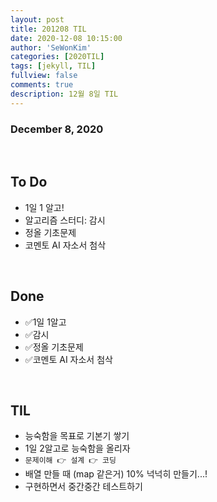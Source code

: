 ```yaml
---
layout: post
title: 201208 TIL
date: 2020-12-08 10:15:00
author: 'SeWonKim'
categories: [2020TIL]
tags: [jekyll, TIL]
fullview: false
comments: true
description: 12월 8일 TIL
---
```


### December 8, 2020

&nbsp;

## To Do

- 1일 1 알고!
- 알고리즘 스터디: 감시
- 정올 기초문제
- 코멘토 AI 자소서 첨삭

&nbsp;
&nbsp;

## Done

- ✅1일 1알고
- ✅감시
- ✅정올 기초문제
- ✅코멘토 AI 자소서 첨삭

&nbsp;
&nbsp;

## TIL

- 능숙함을 목표로 기본기 쌓기
- 1일 2알고로 능숙함을 올리자
- `문제이해 👉 설계 👉 코딩`
- 배열 만들 때 (map 같은거) 10% 넉넉히 만들기...!
- 구현하면서 중간중간 테스트하기

&nbsp;
&nbsp;
